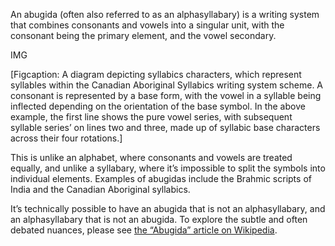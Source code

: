 An abugida (often also referred to as an alphasyllabary) is a writing system that combines consonants and vowels into a singular unit, with the consonant being the primary element, and the vowel secondary. 

IMG

[Figcaption: A diagram depicting syllabics characters, which represent syllables within the Canadian Aboriginal Syllabics writing system scheme. A consonant is represented by a base form, with the vowel in a syllable being inflected depending on the orientation of the base symbol. In the above example, the first line shows the pure vowel series, with subsequent syllable series’ on lines two and three, made up of syllabic base characters across their four rotations.]

This is unlike an alphabet, where consonants and vowels are treated equally, and unlike a syllabary, where it’s impossible to split the symbols into individual elements. Examples of abugidas include the Brahmic scripts of India and the Canadian Aboriginal syllabics. 

It’s technically possible to have an abugida that is not an alphasyllabary, and an alphasyllabary that is not an abugida. To explore the subtle and often debated nuances, please see [the “Abugida” article on Wikipedia](https://en.wikipedia.org/wiki/Abugida).